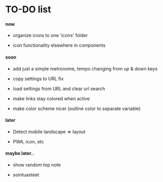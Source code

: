 # TO-DO list

#### now

- organize icons to one 'icons' folder

- icon functionality elsewhere in components

#### soon

- add just a simple metronome, tempo changing from up & down keys

- copy settings to URL fix

- load settings from URL and clear url search

- make links stay colored when active

- make color scheme nicer (outline color to separate variable)

#### later

- Detect mobile landscape => layout

- PWA, icon, etc

#### maybe later..

- show random top note

- sointuasteet
